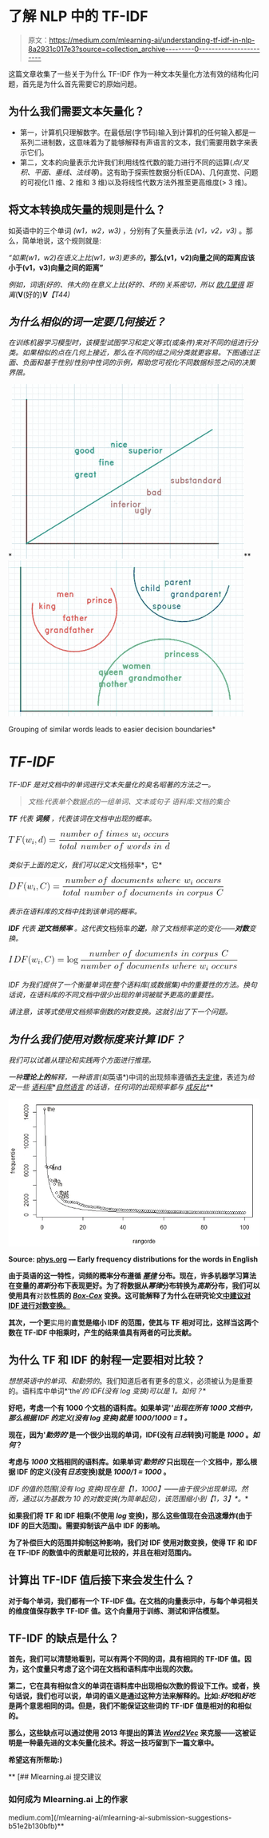 # 了解 NLP 中的 TF-IDF

> 原文：<https://medium.com/mlearning-ai/understanding-tf-idf-in-nlp-8a2931c017e3?source=collection_archive---------0----------------------->

这篇文章收集了一些关于为什么 TF-IDF 作为一种文本矢量化方法有效的结构化问题，首先是为什么首先需要它的原始问题。

## 为什么我们需要文本矢量化？

*   第一，计算机只理解数字。在最低层(字节码)输入到计算机的任何输入都是一系列二进制数，这意味着为了能够解释有声语言的文本，我们需要用数字来表示它们。
*   第二，文本的向量表示允许我们利用线性代数的能力进行不同的运算(*点/叉积、平面、垂线、法线等*)。这有助于探索性数据分析(EDA)、几何直觉、问题的可视化(1 维、2 维和 3 维)以及将线性代数方法外推至更高维度(> 3 维)。

## 将文本转换成矢量的规则是什么？

如英语中的三个单词 *(w1，w2，w3)* ，分别有了矢量表示法 *(v1，v2，v3)* 。那么，简单地说，这个规则就是:

*“如果(w1，w2)在语义上比(w1，w3)更多的*[](https://dictionary.cambridge.org/us/dictionary/english/semantically)**，那么(v1，v2)向量之间的距离应该小于(v1，v3)向量之间的距离”**

*例如，词语(*好的*、*伟大的*)在意义上比(*好的*、*坏的*)关系密切，所以 [*欧几里得*](https://en.wikipedia.org/wiki/Euclidean_distance) *距离**(****V****(好的)****V***【T44)*

## *为什么相似的词一定要几何接近？*

*在训练机器学习模型时，该模型试图学习和定义等式(或条件)来对不同的组进行分类。如果相似的点在几何上接近，那么在不同的组之间分类就更容易。下图通过正面、负面和基于性别/性别中性词的示例，帮助您可视化不同数据标签之间的决策界限。*

*![](img/f32e9fa0f50d01de9230d3791a4c6922.png)**![](img/c28b500d1856e3edbf35d7d312b333b2.png)

Grouping of similar words leads to easier decision boundaries* 

# *TF-IDF*

*TF-IDF 是对文档中的单词进行文本矢量化的臭名昭著的方法之一。*

> *文档:代表单个数据点的一组单词、文本或句子
> 语料库:文档的集合*

***TF** 代表 ***词频*** ，代表该词在文档中出现的概率。*

*![](img/7fcfc486f3c43a21f3d4299908847f79.png)*

*类似于上面的定义，我们可以定义*文档频率*，它*

*![](img/f3d31844cacaa14f50cf7b0b6fe48698.png)*

*表示在语料库的文档中找到该单词的概率。*

***IDF** 代表 ***逆文档频率*** 。这代表*文档频率*的**逆**，除了文档频率逆的变化——**对数**变换。*

*![](img/2d6ab99951c0d83c3055081acbb9d76c.png)*

*IDF 为我们提供了一个衡量单词在整个语料库(或数据集)中的重要性的方法。换句话说，在语料库的不同文档中很少出现的单词被赋予更高的重要性。*

*请注意，该等式使用文档频率倒数的对数变换。这就引出了下一个问题。*

## *为什么我们使用对数标度来计算 IDF？*

*我们可以试着从理论和实践两个方面进行推理。*

*一种**理论上的**解释，一种语言(如*英语*)中词的出现频率遵循[齐夫定律](https://en.wikipedia.org/wiki/Zipf%27s_law)，表述为*给定一些* [*语料库*](https://en.wikipedia.org/wiki/Text_corpus)*[*自然语言*](https://en.wikipedia.org/wiki/Natural_language) *的话语，任何词的出现频率都与* [*成反比*](https://en.wikipedia.org/wiki/Inversely_proportional)**

**![](img/35e04515ae44f03ed0078aaff6d3b2e5.png)**

**Source: [phys.org](https://phys.org/news/2017-08-unzipping-zipf-law-solution-century-old.html) — Early frequency distributions for the words in English**

**由于英语的这一特性，词频的概率分布遵循 [*幂律*](https://en.wikipedia.org/wiki/Power_law) 分布。现在，许多机器学习算法在变量的*高斯*分布下表现更好。为了将数据从*幂律*分布转换为*高斯*分布，我们可以使用具有**对数**性质的 [*Box-Cox*](https://en.wikipedia.org/wiki/Power_transform#Box%E2%80%93Cox_transformation) 变换。这可能解释了为什么在研究论文[中建议对 IDF 进行对数变换。](https://citeseerx.ist.psu.edu/viewdoc/summary?doi=10.1.1.115.8343)**

**其次，一个更**实用的**直觉是缩小 IDF 的范围，使其与 TF 相对可比，这样当这两个数在 TF-IDF 中相乘时，产生的结果值具有两者的可比贡献。**

## **为什么 TF 和 IDF 的射程一定要相对比较？**

**想想英语中的单词*、*和*勤劳的*。我们知道后者有更多的意义，必须被认为是重要的。语料库中单词*‘the’*的 IDF(没有 *log* 变换)可以是 1。*如何*？**

**好吧，考虑一个有 1000 个文档的语料库。如果单词'*'出现在所有 *1000* 文档中，那么根据 IDF 的定义(没有 *log* 变换)就是 *1000/1000 = 1* 。***

**现在，因为'*勤劳的*'是一个很少出现的单词，IDF(没有*日志*转换)可能是 *1000* 。*如何*？**

**考虑与 *1000* 文档相同的语料库。如果单词'*勤劳的*'只出现在**一个**文档中，那么根据 IDF 的定义(没有*日志*变换)就是 *1000/1 = 1000* 。**

**IDF 的值的范围(没有 *log* 变换)现在是*【1，1000】*——由于很少出现单词。然而，通过以*为基数*为 10 的对数变换(为简单起见)，该范围缩小到*【1，3】*。**

**如果我们将 TF 和 IDF 相乘(不使用 *log* 变换)，那么这些值现在会迅速爆炸(由于 IDF 的巨大范围)。需要抑制该产品中 IDF 的影响。**

**为了补偿巨大的范围并抑制这种影响，我们对 IDF 使用对数变换，使得 TF 和 IDF 在 TF-IDF 的数值中的贡献是可比较的，并且在相对范围内。**

## **计算出 TF-IDF 值后接下来会发生什么？**

**对于每个单词，我们都有一个 TF-IDF 值。在文档的向量表示中，与每个单词相关的维度值保存数字 TF-IDF 值。这个向量用于训练、测试和评估模型。**

## **TF-IDF 的缺点是什么？**

**首先，我们可以清楚地看到，可以有两个不同的词，具有相同的 TF-IDF 值。因为，这个度量只考虑了这个词在文档和语料库中出现的次数。**

**第二，它在具有相似含义的单词在语料库中出现相似次数的假设下工作。或者，换句话说，我们也可以说，单词的语义是通过这种方法来解释的。比如:*好吃*和*好吃*是两个意思相同的词。但是，我们不能保证这些词的 TF-IDF 值是相对的和相似的。**

**那么，这些缺点可以通过使用 2013 年提出的算法 [***Word2Vec***](https://arxiv.org/pdf/1301.3781.pdf) 来克服——这被证明是一种最先进的文本矢量化技术。将这一技巧留到下一篇文章中。**

**希望这有所帮助:)**

**[](/mlearning-ai/mlearning-ai-submission-suggestions-b51e2b130bfb) [## Mlearning.ai 提交建议

### 如何成为 Mlearning.ai 上的作家

medium.com](/mlearning-ai/mlearning-ai-submission-suggestions-b51e2b130bfb)**